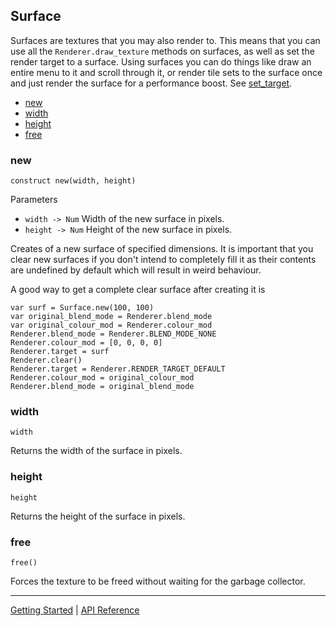 ## Surface
Surfaces are textures that you may also render to. This means that you can use all
the `Renderer.draw_texture` methods on surfaces, as well as set the render target
to a surface. Using surfaces you can do things like draw an entire menu to it and
scroll through it, or render tile sets to the surface once and just render the surface
for a performance boost. See [set_target](Renderer.md#set_target).

+ [new](#new)
+ [width](#width)
+ [height](#height)
+ [free](#free)

### new
`construct new(width, height)`

Parameters
 + `width -> Num` Width of the new surface in pixels.
 + `height -> Num` Height of the new surface in pixels.

Creates of a new surface of specified dimensions. It is important that you clear
new surfaces if you don't intend to completely fill it as their contents are undefined
by default which will result in weird behaviour.

A good way to get a complete clear surface after creating it is

    var surf = Surface.new(100, 100)
    var original_blend_mode = Renderer.blend_mode
    var original_colour_mod = Renderer.colour_mod
    Renderer.blend_mode = Renderer.BLEND_MODE_NONE
    Renderer.colour_mod = [0, 0, 0, 0]
    Renderer.target = surf
    Renderer.clear()
    Renderer.target = Renderer.RENDER_TARGET_DEFAULT
    Renderer.colour_mod = original_colour_mod
    Renderer.blend_mode = original_blend_mode

### width
`width`

Returns the width of the surface in pixels.

### height
`height`

Returns the height of the surface in pixels.

### free
`free()`

Forces the texture to be freed without waiting for the garbage collector.

-----------

[Getting Started](../GettingStarted.md) | [API Reference](../API.md)